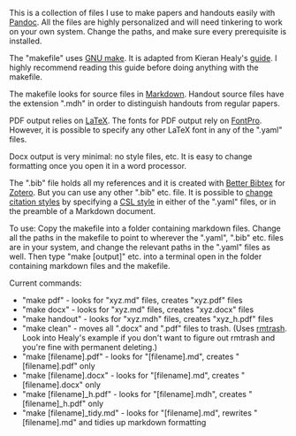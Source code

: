 
This is a collection of files I use to make papers and handouts easily with [Pandoc](https://pandoc.org). All the files are highly personalized and will need tinkering to work on your own system. Change the paths, and make sure every prerequisite is installed.

The "makefile" uses [GNU make](https://www.gnu.org/software/make/). It is adapted from Kieran Healy's [guide](http://plain-text.co/pull-it-together.html#pull-it-together). I highly recommend reading this guide before doing anything with the makefile.

The makefile looks for source files in [Markdown](https://pandoc.org/MANUAL.html#pandocs-markdown). Handout source files have the extension ".mdh" in order to distinguish handouts from regular papers.

PDF output relies on [LaTeX](https://www.latex-project.org). The fonts for PDF output rely on [FontPro](https://github.com/sebschub/FontPro). However, it is possible to specify any other LaTeX font in any of the ".yaml" files.

Docx output is very minimal: no style files, etc. It is easy to change formatting once you open it in a word processor.

The ".bib" file holds all my references and it is created with [Better Bibtex](https://github.com/retorquere/zotero-better-bibtex) for [Zotero](https://www.zotero.org). But you can use any other ".bib" etc. file. It is possible to [change citation styles](https://pandoc.org/MANUAL.html#citation-rendering) by specifying a [CSL style](https://github.com/citation-style-language/styles) in either of the ".yaml" files, or in the preamble of a Markdown document.

To use: Copy the makefile into a folder containing markdown files. Change all the paths in the makefile to point to wherever the ".yaml", ".bib" etc. files are in your system, and change the relevant paths in the ".yaml" files as well. Then type "make [output]" etc. into a terminal open in the folder containing markdown files and the makefile.

Current commands:

* "make pdf" - looks for "xyz.md" files, creates "xyz.pdf" files
* "make docx" - looks for "xyz.md" files, creates "xyz.docx" files
* "make handout" - looks for  "xyz.mdh" files, creates "xyz_h.pdf" files
* "make clean" - moves all ".docx" and ".pdf" files to trash. (Uses [rmtrash](https://github.com/PhrozenByte/rmtrash). Look into Healy's example if you don't want to figure out rmtrash and you're fine with permanent deleting.)
* "make [filename].pdf" - looks for "[filename].md", creates "[filename].pdf" only
* "make [filename].docx" - looks for "[filename].md", creates "[filename].docx" only
* "make [filename]_h.pdf" - looks for "[filename].mdh", creates "[filename]_h.pdf" only
* "make [filename]_tidy.md" - looks for "[filename].md", rewrites "[filename].md" and tidies up markdown formatting
